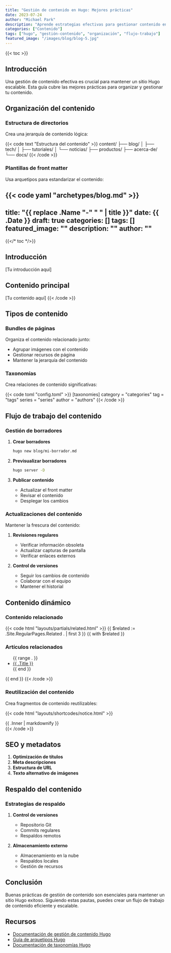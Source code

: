 ```yaml
---
title: "Gestión de contenido en Hugo: Mejores prácticas"
date: 2023-07-24
author: "Michael Park"
description: "Aprende estrategias efectivas para gestionar contenido en Hugo, desde organizar tu estructura de contenido hasta implementar taxonomías y crear relaciones de contenido dinámicas."
categories: ["Contenido"]
tags: ["hugo", "gestión-contenido", "organización", "flujo-trabajo"]
featured_image: "/images/blog/blog-5.jpg"
---
```


{{< toc >}}

## Introducción

Una gestión de contenido efectiva es crucial para mantener un sitio Hugo escalable. Esta guía cubre las mejores prácticas para organizar y gestionar tu contenido.

## Organización del contenido

### Estructura de directorios

Crea una jerarquía de contenido lógica:

{{< code text "Estructura del contenido" >}}
content/
├── blog/
│   ├── tech/
│   ├── tutoriales/
│   └── noticias/
├── productos/
├── acerca-de/
└── docs/
{{< /code >}}

### Plantillas de front matter

Usa arquetipos para estandarizar el contenido:

{{< code yaml "archetypes/blog.md" >}}
---
title: "{{ replace .Name "-" " " | title }}"
date: {{ .Date }}
draft: true
categories: []
tags: []
featured_image: ""
description: ""
author: ""
---

{{</* toc */>}}

## Introducción

[Tu introducción aquí]

## Contenido principal

[Tu contenido aquí]
{{< /code >}}

## Tipos de contenido

### Bundles de páginas

Organiza el contenido relacionado junto:
- Agrupar imágenes con el contenido
- Gestionar recursos de página
- Mantener la jerarquía del contenido

### Taxonomías

Crea relaciones de contenido significativas:

{{< code toml "config.toml" >}}
[taxonomies]
  category = "categories"
  tag = "tags"
  series = "series"
  author = "authors"
{{< /code >}}

## Flujo de trabajo del contenido

### Gestión de borradores

1. **Crear borradores**
   ```bash
   hugo new blog/mi-borrador.md
   ```

2. **Previsualizar borradores**
   ```bash
   hugo server -D
   ```

3. **Publicar contenido**
   - Actualizar el front matter
   - Revisar el contenido
   - Desplegar los cambios

### Actualizaciones del contenido

Mantener la frescura del contenido:

1. **Revisiones regulares**
   - Verificar información obsoleta
   - Actualizar capturas de pantalla
   - Verificar enlaces externos

2. **Control de versiones**
   - Seguir los cambios de contenido
   - Colaborar con el equipo
   - Mantener el historial

## Contenido dinámico

### Contenido relacionado

{{< code html "layouts/partials/related.html" >}}
{{ $related := .Site.RegularPages.Related . | first 3 }}
{{ with $related }}
  <h3>Artículos relacionados</h3>
  <ul>
    {{ range . }}
      <li><a href="{{ .RelPermalink }}">{{ .Title }}</a></li>
    {{ end }}
  </ul>
{{ end }}
{{< /code >}}

### Reutilización del contenido

Crea fragmentos de contenido reutilizables:

{{< code html "layouts/shortcodes/notice.html" >}}
<div class="notice notice-{{ .Get 0 }}">
  {{ .Inner | markdownify }}
</div>
{{< /code >}}

## SEO y metadatos

1. **Optimización de títulos**
2. **Meta descripciones**
3. **Estructura de URL**
4. **Texto alternativo de imágenes**

## Respaldo del contenido

### Estrategias de respaldo

1. **Control de versiones**
   - Repositorio Git
   - Commits regulares
   - Respaldos remotos

2. **Almacenamiento externo**
   - Almacenamiento en la nube
   - Respaldos locales
   - Gestión de recursos

## Conclusión

Buenas prácticas de gestión de contenido son esenciales para mantener un sitio Hugo exitoso. Siguiendo estas pautas, puedes crear un flujo de trabajo de contenido eficiente y escalable.

## Recursos

- [Documentación de gestión de contenido Hugo](https://gohugo.io/content-management/)
- [Guía de arquetipos Hugo](https://gohugo.io/content-management/archetypes/)
- [Documentación de taxonomías Hugo](https://gohugo.io/content-management/taxonomies/)
